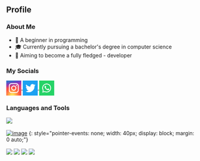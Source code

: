 ## Profile

### About Me
- 🐤 A beginner in programming
- 🎓 Currently pursuing a bachelor's degree in computer science
- 🚀 Aiming to become a fully fledged - developer

### My Socials
<a href="https://www.instagram.com/akun_si_albert/" target="_blank" rel="noopener noreferrer">
   <img src="https://github.com/edent/SuperTinyIcons/blob/master/images/svg/instagram.svg" width="40px" align="center" alt="instagram"/>
</a>

<a href="https://twitter.com/Akun_si_albert" target="_blank" rel="noopener noreferrer">
   <img src="https://github.com/edent/SuperTinyIcons/blob/master/images/svg/twitter.svg" width="40px" align="center" alt="Twitter"/>
</a>

<a href="https://wa.me/6285156462870" target="_blank" rel = "noopener noreferrer">
   <img src="https://github.com/edent/SuperTinyIcons/blob/master/images/svg/whatsapp.svg" width="40px" align="center" alt="Whatsapp"/>
</a>

### Languages and Tools

[<img src="https://cdn.worldvectorlogo.com/logos/c.svg" width="40px" />](#) 


[![image](https://cdn.worldvectorlogo.com/logos/python-5.svg)](#) {: style="pointer-events: none; width: 40px; display: block; margin: 0 auto;"}

<img src="https://cdn.worldvectorlogo.com/logos/c.svg" width="40px" align="center" style="pointer-events: none;"/> <img src="https://cdn.worldvectorlogo.com/logos/python-5.svg" width="40px" align="center" style="pointer-events: none;"/> <img src="https://cdn.worldvectorlogo.com/logos/visual-studio-code-1.svg" width="40px" align="center" style="pointer-events: none;"/> <img src="https://upload.wikimedia.org/wikipedia/commons/2/2c/Visual_Studio_Icon_2022.svg" width="40px" align="center" style="pointer-events: none;"/>
